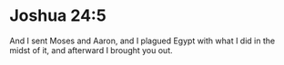# Joshua 24:5

And I sent Moses and Aaron, and I plagued Egypt with what I did in the midst of it, and afterward I brought you out.
